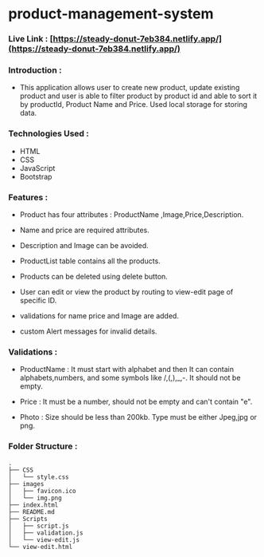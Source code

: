 # product-management-system

### Live Link : [https://steady-donut-7eb384.netlify.app/](https://steady-donut-7eb384.netlify.app/)

### Introduction :

- This application allows user to create new product, update existing product and user is able to filter product by product id and able to sort it by productId, Product Name and Price. Used local storage for storing data.

### Technologies Used :

- HTML
- CSS
- JavaScript
- Bootstrap

### Features :

- Product has four attributes : ProductName ,Image,Price,Description.

- Name and price are required attributes.

- Description and Image can be avoided.

- ProductList table contains all the products.

- Products can be deleted using delete button.

- User can edit or view the product by routing to view-edit page of specific ID.

- validations for name price and Image are added.

- custom Alert messages for invalid details.

### Validations :

- ProductName : It must start with alphabet and then It can contain alphabets,numbers, and some symbols like /,(,),\_,-.
  It should not be empty.

- Price : It must be a number, should not be empty and can't contain "e".

- Photo : Size should be less than 200kb. Type must be either Jpeg,jpg or png.

### Folder Structure :

    .
    ├── CSS
    │   └── style.css
    ├── images
    │   ├── favicon.ico
    │   └── img.png
    ├── index.html
    ├── README.md
    ├── Scripts
    │   ├── script.js
    │   ├── validation.js
    │   └── view-edit.js
    └── view-edit.html
